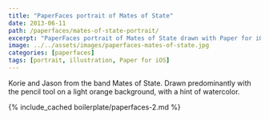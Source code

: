 ```yaml
---
title: "PaperFaces portrait of Mates of State"
date: 2013-06-11
path: /paperfaces/mates-of-state-portrait/
excerpt: "PaperFaces portrait of Mates of State drawn with Paper for iOS on an iPad."
image: ../../assets/images/paperfaces-mates-of-state.jpg
categories: [paperfaces]
tags: [portrait, illustration, Paper for iOS]
---
```


Korie and Jason from the band Mates of State. Drawn predominantly with the pencil tool on a light orange background, with a hint of watercolor.

{% include_cached boilerplate/paperfaces-2.md %}
